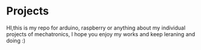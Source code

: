# Projects
HI,this is my repo for arduino, raspberry or anything about my individual projects of mechatronics, I hope you enjoy my works and keep leraning and doing :)
